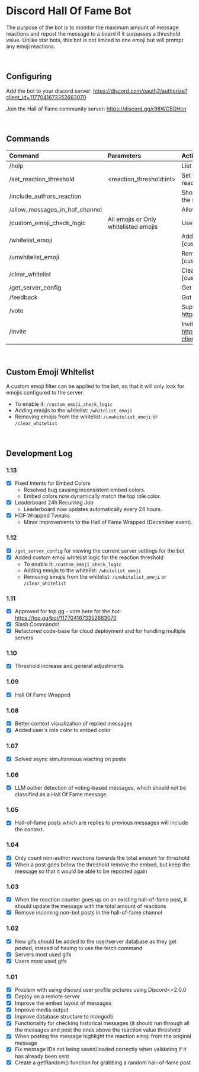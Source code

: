 # Discord Hall Of Fame Bot
The purpose of the bot is to monitor the maximum amount of message reactions and repost the message to a board if it surpasses a threshold value. Unlike star bots, this bot is not limited to one emoji but will prompt any emoji reactions.

<br>

## Configuring

Add the bot to your discord server: https://discord.com/oauth2/authorize?client_id=1177041673352663070

Join the Hall of Fame community server: https://discord.gg/r98WC5GHcn

<br>

## Commands

| Command                        | Parameters | Action                                                              | Example                        |
|:-------------------------------|:--------------------------|:--------------------------------------------------------------------|:-------------------------------|
| /help                          | | List of commands                                                    | /help                          |
| /set_reaction_threshold        | <reaction_threshold:int> | Set the amount of reactions needed for a post to reach hall of fame | /set_reaction_threshold 5      |
| /include_authors_reaction      | | Should the author of a message be included in the reaction count?   | /include_authors_reaction      |
| /allow_messages_in_hof_channel | | Allow anyone to type in the Hall of Fame channel                    | /allow_messages_in_hof_channel |
| /custom_emoji_check_logic      | All emojis or Only whitelisted emojis | Use only whitelisted emojis for the reaction count                  | /custom_emoji_check_logic      |
| /whitelist_emoji               | <emoji> | Add a whitelisted emoji to the list [custom_emoji_check_logic]      | /whitelist_emoji 👍            |
| /unwhitelist_emoji             | <emoji> | Remove a whitelisted emoji from the list [custom_emoji_check_logic] | /unwhitelist_emoji 👍          |
| /clear_whitelist               | | Clear the whitelist of emojis [custom_emoji_check_logic]            | /clear_whitelist               |
| /get_server_config             | | Get the current bot configuration for the server                    | /get_server_config             |
| /feedback                      | | Got a feature request or bug report? Let us know!                   | /feedback                      |
| /vote                          | | Support the bot by voting for it on top.gg: https://top.gg/bot/1177041673352663070/vote                                    | /vote                          |
| /invite                        | | Invite the bot to your server: https://discord.com/oauth2/authorize?client_id=1177041673352663070!                                    | /invite                        |


<br>

## Custom Emoji Whitelist
A custom emoji filter can be applied to the bot, so that it will only look for emojis configured to the server.
  - To enable it: ``/custom_emoji_check_logic``
  - Adding emojis to the whitelist: ``/whitelist_emoji``
  - Removing emojis from the whitelist: ``/unwhitelist_emoji`` or ``/clear_whitelist``

<br>


## Development Log

### 1.13
- [x] Fixed Intents for Embed Colors
  - Resolved bug causing inconsistent embed colors.
  - Embed colors now dynamically match the top role color.
- [x] Leaderboard 24h Recurring Job
  - Leaderboard now updates automatically every 24 hours.
- [x] HOF Wrapped Tweaks
  - Minor improvements to the Hall of Fame Wrapped (December event).

### 1.12
- [x] ``/get_server_config`` for viewing the current server settings for the bot
- [x] Added custom emoji whitelist logic for the reaction threshold
  - To enable it: ``/custom_emoji_check_logic``
  - Adding emojis to the whitelist: ``/whitelist_emoji``
  - Removing emojis from the whitelist: ``/unwhitelist_emoji`` or ``/clear_whitelist``

### 1.11
- [x] Approved for top.gg - vote here for the bot: https://top.gg/bot/1177041673352663070
- [x] Slash Commands!
- [x] Refactored code-base for cloud deployment and for handling multiple servers

### 1.10
- [x] Threshold increase and general adjustments

### 1.09
- [x] Hall Of Fame Wrapped

### 1.08
- [x] Better context vísualization of replied messages
- [x] Added user's role color to embed color

### 1.07
- [x] Solved async simultaneous reacting on posts

### 1.06
- [x] LLM outlier detection of voting-based messages, which should not be classified as a Hall Of Fame message. 

### 1.05
- [x] Hall-of-fame posts which are replies to previous messages will include the context.

### 1.04
- [x] Only count non-author reactions towards the total amount for threshold
- [x] When a post goes below the threshold remove the embed, but keep the message so that it would be able to be reposted again

### 1.03
- [x] When the reaction counter goes up on an existing hall-of-fame post, it should update the message with the total amount of reactions
- [x] Remove incoming non-bot posts in the hall-of-fame channel

### 1.02
- [x] New gifs should be added to the user/server database as they get posted, instead of having to use the fetch command
- [x] Servers most used gifs
- [x] Users most used gifs

### 1.01
- [x] Problem with using discord user profile pictures using Discord<=2.0.0
- [x] Deploy on a remote server
- [x] Improve the embed layout of messages
- [x] Improve media output
- [x] Improve database structure to mongodb
- [x] Functionality for checking historical messages (it should run through all the messages and post the ones above the reaction value threshold
- [x] When posting the message highlight the reaction emoji from the original message
- [x] Fix message IDs not being saved/loaded correctly when validating if it has already been sent
- [x] Create a getRandom() function for grabbing a random hall-of-fame post
